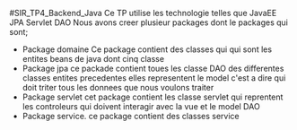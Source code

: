 #SIR_TP4_Backend_Java
Ce TP utilise les technologie telles que JavaEE JPA Servlet DAO
Nous avons creer plusieur packages dont le packages qui sont;
- Package domaine
Ce package contient des classes qui  qui sont les entites beans de java dont cinq classe 
- Package jpa
ce packade contient toues les classe DAO des differentes classes entites 
precedentes elles representent le model c'est a dire qui doit triter tous 
les donnees que nous voulons traiter
- Package servlet
cet package contient les classe servlet qui reprentent les controleurs qui doivent 
interagir avec la vue et le model DAO
- Package service.
ce package contient des classes service
